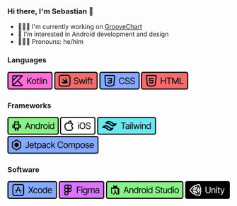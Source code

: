 ### Hi there, I'm Sebastian 👋

- 👨🏻‍💻 I'm currently working on [GrooveChart](https://github.com/galaxygoldfish/groovechart)
- 🌴 I’m interested in Android development and design
- 🙍🏻‍♂️ Pronouns: he/him

### Languages
<div display="flex">
  <img src="https://github.com/galaxygoldfish/galaxygoldfish/blob/main/badges/Kotlin.png" height="40" />
  <img src="https://github.com/galaxygoldfish/galaxygoldfish/blob/main/badges/Swift.png" height="40" />
  <img src="https://github.com/galaxygoldfish/galaxygoldfish/blob/main/badges/CSS.png" height="40" />
  <img src="https://github.com/galaxygoldfish/galaxygoldfish/blob/main/badges/HTML.png" height="40" />
</div>

### Frameworks
<div display="flex">
  <img src="https://github.com/galaxygoldfish/galaxygoldfish/blob/main/badges/Android.png" height="40" />
  <img src="https://github.com/galaxygoldfish/galaxygoldfish/blob/main/badges/iOS.png" height="40" />
  <img src="https://github.com/galaxygoldfish/galaxygoldfish/blob/main/badges/Tailwind.png" height="40" />
  <img src="https://github.com/galaxygoldfish/galaxygoldfish/blob/main/badges/JetpackCompose.png" height="40" />
</div>

### Software
<div display="flex">
  <img src="https://github.com/galaxygoldfish/galaxygoldfish/blob/main/badges/Xcode.png" height="40" />
  <img src="https://github.com/galaxygoldfish/galaxygoldfish/blob/main/badges/Figma.png" height="40" />
  <img src="https://github.com/galaxygoldfish/galaxygoldfish/blob/main/badges/AndroidStudio.png" height="40" />
   <img src="https://github.com/galaxygoldfish/galaxygoldfish/blob/main/badges/Unity.png" height="40" />
</div>

